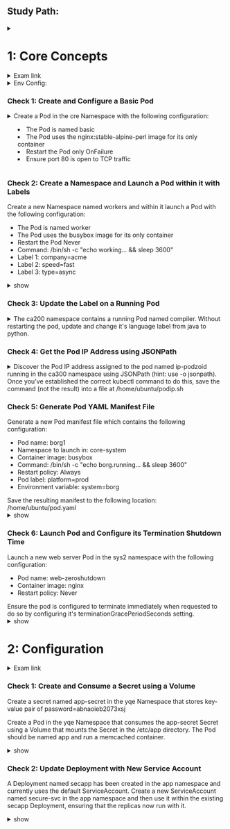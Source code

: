 ## Study Path: ##
<details><summary></summary>
https://cloudacademy.com/learning-paths/certified-kubernetes-application-developer-ckad-exam-preparation-1-3086/?fromTp=true
</p></details>

# 1: Core Concepts #
<details><summary>Exam link</summary>
https://cloudacademy.com/lab/ckad-practice-exam-core-concepts/?context_resource=lp&context_id=3086
</p></details>

<details><summary>Env Config:</summary>
<p>
  
```bash
export dy='--dry-run=client -o yaml' fg='--force --grace-period 0' && \
alias k=kubectl && source <(kubectl completion bash | sed 's/kubectl/k/g') && \
echo -e 'set nu et sts=2 sw=2 ts=2' >> ~/.vimrc
```
 
</p>
</details>

### Check 1: Create and Configure a Basic Pod ###
<details><summary>
Create a Pod in the cre Namespace with the following configuration: <ul>
<li>The Pod is named basic</li>
<li>The Pod uses the nginx:stable-alpine-perl image for its only container</li>
<li>Restart the Pod only OnFailure</li>
<li>Ensure port 80 is open to TCP traffic</li></ul></summary>
<p>
  
```bash
k run -n cre --image=nginx:stable-alpine-perl --restart=OnFailure --port=80 basic
```
  
</p>
</details>

### Check 2: Create a Namespace and Launch a Pod within it with Labels ###
Create a new Namespace named workers and within it launch a Pod with the following configuration: <ul>
<li>The Pod is named worker</li>
<li>The Pod uses the busybox image for its only container</li>
<li>Restart the Pod Never</li>
<li>Command: /bin/sh -c "echo working... && sleep 3600"</li>
<li>Label 1: company=acme</li>
<li>Label 2: speed=fast</li>
<li>Label 3: type=async</li></ul>

<details><summary>show</summary>
<p>
  
```bash
k create ns workers
k run -n workers worker --image=busybox --labels="company=acme,speed=fast,type=async" -- /bin/sh -c "echo working... && sleep 3600"}
```
  
</p>
</details>

### Check 3: Update the Label on a Running Pod ###
<details><summary>The ca200 namespace contains a running Pod named compiler. Without restarting the pod, update and change it's language label from java to python.</summary>
<p>
  
```bash
k label --overwrite=true pod compiler -n ca200 language=python
```
  
</p>
</details>

### Check 4: Get the Pod IP Address using JSONPath ###
<details><summary>Discover the Pod IP address assigned to the pod named ip-podzoid running in the ca300 namespace using JSONPath (hint: use -o jsonpath). Once you've established the correct kubectl command to do this, save the command (not the result) into a file at /home/ubuntu/podip.sh</summary>
<p>
  
```bash
cat << EOF > /home/ubuntu/podip.sh
kubectl get pods -n ca300 -o jsonpath="{.items[*].status.podIP}"
EOF
```
  
</p>
</details>

### Check 5: Generate Pod YAML Manifest File ###
Generate a new Pod manifest file which contains the following configuration:
<ul><li>Pod name: borg1</li>
<li>Namespace to launch in: core-system</li>
<li>Container image: busybox</li>
<li>Command: /bin/sh -c "echo borg.running... && sleep 3600"</li>
<li>Restart policy: Always</li>
<li>Pod label: platform=prod</li>
<li>Environment variable: system=borg</li></ul>
Save the resulting manifest to the following location: /home/ubuntu/pod.yaml

<details><summary>show</summary>
<p>
  
```bash
k run -n core-system borg1 --image=busybox --restart=Always --labels="platform=prod" --env system=borg $dy -- /bin/sh -c "echo borg.running... && sleep 3600" > /home/ubuntu/pod.yaml
```
  
</p>
</details>

### Check 6: Launch Pod and Configure its Termination Shutdown Time ###
Launch a new web server Pod in the sys2 namespace with the following configuration:
<ul><li>Pod name: web-zeroshutdown</li>
<li>Container image: nginx</li>
<li>Restart policy: Never</li></ul>
Ensure the pod is configured to terminate immediately when requested to do so by configuring it's terminationGracePeriodSeconds setting.

<details><summary>show</summary>
<p>
  
```bash
k run web-zeroshutdown -n sys2 --image=nginx --restart=Never --port=80 $dy > pod-zeroshutdown.yaml
k explain pod.spec
vim pod-zeroshutdown.yaml # terminationGracePeriodSeconds: 0 at .spec
kubectl apply -f pod-zeroshutdown.yaml
```
  
</p>
</details>

# 2: Configuration #
<details><summary>Exam link</summary>
https://cloudacademy.com/lab/ckad-practice-exam-configuration/?context_resource=lp&context_id=3086
</p></details>

### Check 1: Create and Consume a Secret using a Volume ###
<p>Create a secret named app-secret in the yqe Namespace that stores key-value pair of password=abnaoieb2073xsj</p>
<p>Create a Pod in the yqe Namespace that consumes the app-secret Secret using a Volume that mounts the Secret in the /etc/app directory. The Pod should be named app and run a memcached container.</p>

<details><summary>show</summary>
<p>
  
```bash
k -n yqe create secret generic --from-literal=password=abnaoieb2073xsj app-secret
k -n yqe run app --image=memcached $dy > 1_pod.yml
vim 1_pod.yml
apiVersion: v1
kind: Pod
metadata:
  name: app
spec:
  containers:
  - name: app
    image: memcached #add/edit below
    volumeMounts:
    - name: secret
      mountPath: "/etc/app"
  volumes:
  - name: secret
    secret:
      secretName: app-secret
```
  
</p>
</details>

### Check 2: Update Deployment with New Service Account ###
A Deployment named secapp has been created in the app namespace and currently uses the default ServiceAccount. Create a new ServiceAccount named secure-svc in the app namespace and then use it within the existing secapp Deployment, ensuring that the replicas now run with it.

<details><summary>show</summary>
<p>
  
```bash
k create sa -n app secure-svc
k explain deploy --recursive | less #find placement of "serviceAccountName" object (same as .spec.container)
k edit deploy secapp -n app #insert name of created sa at appropriate spot in manifest file
```
  
</p>
</details>
